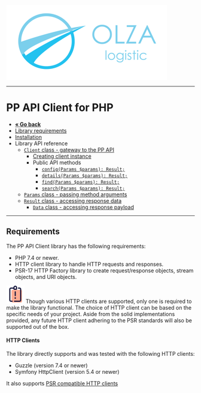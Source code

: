 ![Olza Logistic Logo](olza-logo-small.png)

---

# PP API Client for PHP

* **[« Go back](README.md)**
* [Library requirements](requirements.md)
* [Installation](installation.md)
* Library API reference
    * [`Client` class - gateway to the PP API](client.md#gateway-to-the-api)
        * [Creating client instance](client.md#instantiation)
        * Public API methods
            * [`config(Params $params): Result;`](client.md#configparams-params-result)
            * [`details(Params $params): Result;`](client.md#detailsparams-params-result)
            * [`find(Params $params): Result;`](client.md#findparams-params-result)
            * [`search(Params $params): Result;`](client.md#searchparams-params-result)
    * [`Params` class - passing method arguments](params.md#passing-method-arguments)
    * [`Result` class - accessing response data](response.md#accessing-response-data)
        * [`Data` class - accessing response payload](response.md#accessing-response-payload)

---

## Requirements

The PP API Client library has the following requirements:

- PHP 7.4 or newer.
- HTTP client library to handle HTTP requests and responses.
- PSR-17 HTTP Factory library to create request/response objects, stream objects, and URI objects.

![Note](note.png) Though various HTTP clients are supported, only one is required to make the library functional. The
choice of HTTP client can be based on the specific needs of your project. Aside from the solid
implementations provided, any future HTTP client adhering to the PSR standards will also be
supported out of the box.

#### HTTP Clients

The library directly supports and was tested with the following HTTP clients:

- Guzzle (version 7.4 or newer)
- Symfony HttpClient (version 5.4 or newer)

It also supports
[PSR compatible HTTP clients](https://packagist.org/providers/psr/http-client-implementation)
